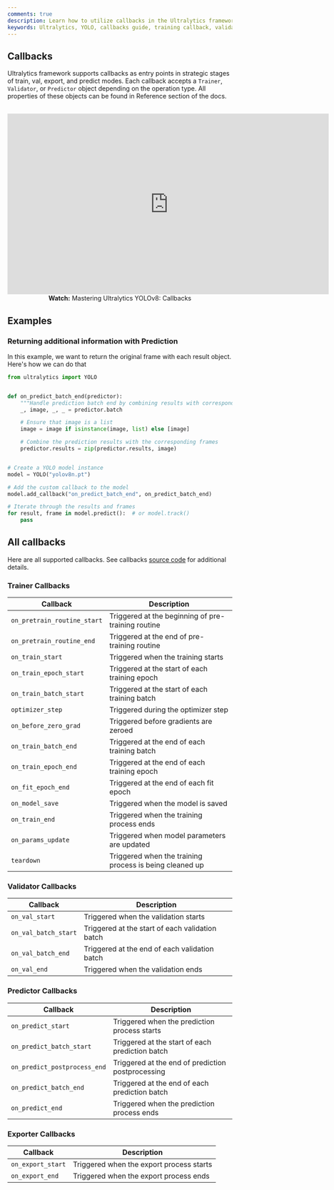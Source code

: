 ```yaml
---
comments: true
description: Learn how to utilize callbacks in the Ultralytics framework during train, val, export, and predict modes for enhanced functionality.
keywords: Ultralytics, YOLO, callbacks guide, training callback, validation callback, export callback, prediction callback
---
```


## Callbacks

Ultralytics framework supports callbacks as entry points in strategic stages of train, val, export, and predict modes. Each callback accepts a `Trainer`, `Validator`, or `Predictor` object depending on the operation type. All properties of these objects can be found in Reference section of the docs.

<p align="center">
  <br>
  <iframe loading="lazy" width="720" height="405" src="https://www.youtube.com/embed/GsXGnb-A4Kc?start=67"
    title="YouTube video player" frameborder="0"
    allow="accelerometer; autoplay; clipboard-write; encrypted-media; gyroscope; picture-in-picture; web-share"
    allowfullscreen>
  </iframe>
  <br>
  <strong>Watch:</strong> Mastering Ultralytics YOLOv8: Callbacks
</p>

## Examples

### Returning additional information with Prediction

In this example, we want to return the original frame with each result object. Here's how we can do that

```python
from ultralytics import YOLO


def on_predict_batch_end(predictor):
    """Handle prediction batch end by combining results with corresponding frames; modifies predictor results."""
    _, image, _, _ = predictor.batch

    # Ensure that image is a list
    image = image if isinstance(image, list) else [image]

    # Combine the prediction results with the corresponding frames
    predictor.results = zip(predictor.results, image)


# Create a YOLO model instance
model = YOLO("yolov8n.pt")

# Add the custom callback to the model
model.add_callback("on_predict_batch_end", on_predict_batch_end)

# Iterate through the results and frames
for result, frame in model.predict():  # or model.track()
    pass
```

## All callbacks

Here are all supported callbacks. See callbacks [source code](https://github.com/ultralytics/ultralytics/blob/main/ultralytics/utils/callbacks/base.py) for additional details.

### Trainer Callbacks

| Callback                    | Description                                             |
| --------------------------- | ------------------------------------------------------- |
| `on_pretrain_routine_start` | Triggered at the beginning of pre-training routine      |
| `on_pretrain_routine_end`   | Triggered at the end of pre-training routine            |
| `on_train_start`            | Triggered when the training starts                      |
| `on_train_epoch_start`      | Triggered at the start of each training epoch           |
| `on_train_batch_start`      | Triggered at the start of each training batch           |
| `optimizer_step`            | Triggered during the optimizer step                     |
| `on_before_zero_grad`       | Triggered before gradients are zeroed                   |
| `on_train_batch_end`        | Triggered at the end of each training batch             |
| `on_train_epoch_end`        | Triggered at the end of each training epoch             |
| `on_fit_epoch_end`          | Triggered at the end of each fit epoch                  |
| `on_model_save`             | Triggered when the model is saved                       |
| `on_train_end`              | Triggered when the training process ends                |
| `on_params_update`          | Triggered when model parameters are updated             |
| `teardown`                  | Triggered when the training process is being cleaned up |

### Validator Callbacks

| Callback             | Description                                     |
| -------------------- | ----------------------------------------------- |
| `on_val_start`       | Triggered when the validation starts            |
| `on_val_batch_start` | Triggered at the start of each validation batch |
| `on_val_batch_end`   | Triggered at the end of each validation batch   |
| `on_val_end`         | Triggered when the validation ends              |

### Predictor Callbacks

| Callback                     | Description                                       |
| ---------------------------- | ------------------------------------------------- |
| `on_predict_start`           | Triggered when the prediction process starts      |
| `on_predict_batch_start`     | Triggered at the start of each prediction batch   |
| `on_predict_postprocess_end` | Triggered at the end of prediction postprocessing |
| `on_predict_batch_end`       | Triggered at the end of each prediction batch     |
| `on_predict_end`             | Triggered when the prediction process ends        |

### Exporter Callbacks

| Callback          | Description                              |
| ----------------- | ---------------------------------------- |
| `on_export_start` | Triggered when the export process starts |
| `on_export_end`   | Triggered when the export process ends   |
